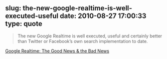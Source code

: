 slug: the-new-google-realtime-is-well-executed-useful
date: 2010-08-27 17:00:33
type: quote
---

> The new Google Realtime is well executed, useful and certainly better than Twitter or Facebook’s own search implementation to date.

[Google Realtime: The Good News & the Bad News](http://www.readwriteweb.com/archives/google_realtime_the_good_news_the_bad_news.php?utm_source=feedburner&utm_medium=feed&utm_campaign=Feed%3A+readwriteweb+%28ReadWriteWeb%29)
